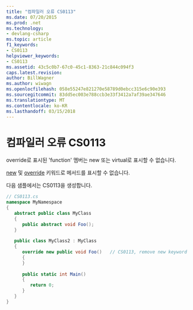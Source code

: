 ```yaml
---
title: "컴파일러 오류 CS0113"
ms.date: 07/20/2015
ms.prod: .net
ms.technology:
- devlang-csharp
ms.topic: article
f1_keywords:
- CS0113
helpviewer_keywords:
- CS0113
ms.assetid: 43c5c0b7-67c0-45c1-8363-21c844c094f3
caps.latest.revision: 
author: BillWagner
ms.author: wiwagn
ms.openlocfilehash: 058e55247e821270e58789d0ebcc315e6c90e393
ms.sourcegitcommit: 83dd5ec003e788ccb3e33f3412a7af39ae347646
ms.translationtype: MT
ms.contentlocale: ko-KR
ms.lasthandoff: 03/15/2018
---
```

# <a name="compiler-error-cs0113"></a>컴파일러 오류 CS0113
override로 표시된 'function' 멤버는 new 또는 virtual로 표시할 수 없습니다.  
  
 [new](../../csharp/language-reference/keywords/new.md) 및 [override](../../csharp/language-reference/keywords/override.md) 키워드로 메서드를 표시할 수 없습니다.  
  
 다음 샘플에서는 CS0113을 생성합니다.  
  
```csharp  
// CS0113.cs  
namespace MyNamespace  
{  
   abstract public class MyClass  
   {  
      public abstract void Foo();  
   }  
  
   public class MyClass2 : MyClass  
   {  
      override new public void Foo()   // CS0113, remove new keyword  
      {  
      }  
  
      public static int Main()  
      {  
         return 0;  
      }  
   }  
}  
```
